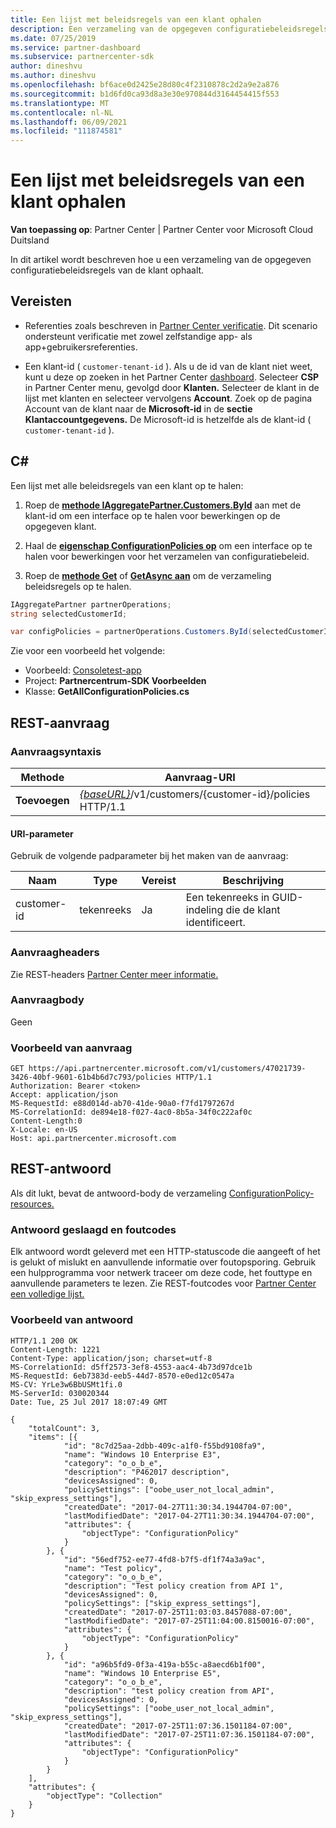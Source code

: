 ```yaml
---
title: Een lijst met beleidsregels van een klant ophalen
description: Een verzameling van de opgegeven configuratiebeleidsregels van de klant ophalen.
ms.date: 07/25/2019
ms.service: partner-dashboard
ms.subservice: partnercenter-sdk
author: dineshvu
ms.author: dineshvu
ms.openlocfilehash: bf6ace0d2425e28d80c4f2310878c2d2a9e2a876
ms.sourcegitcommit: b1d6fd0ca93d8a3e30e970844d3164454415f553
ms.translationtype: MT
ms.contentlocale: nl-NL
ms.lasthandoff: 06/09/2021
ms.locfileid: "111874581"
---
```

# <a name="get-a-list-of-a-customers-policies"></a>Een lijst met beleidsregels van een klant ophalen

**Van toepassing op**: Partner Center | Partner Center voor Microsoft Cloud Duitsland

In dit artikel wordt beschreven hoe u een verzameling van de opgegeven configuratiebeleidsregels van de klant ophaalt.

## <a name="prerequisites"></a>Vereisten

- Referenties zoals beschreven in [Partner Center verificatie](partner-center-authentication.md). Dit scenario ondersteunt verificatie met zowel zelfstandige app- als app+gebruikersreferenties.

- Een klant-id ( `customer-tenant-id` ). Als u de id van de klant niet weet, kunt u deze op zoeken in het Partner Center [dashboard](https://partner.microsoft.com/dashboard). Selecteer **CSP** in Partner Center menu, gevolgd door **Klanten.** Selecteer de klant in de lijst met klanten en selecteer vervolgens **Account**. Zoek op de pagina Account van de klant naar de **Microsoft-id** in de **sectie Klantaccountgegevens.** De Microsoft-id is hetzelfde als de klant-id ( `customer-tenant-id` ).

## <a name="c"></a>C\#

Een lijst met alle beleidsregels van een klant op te halen:

1. Roep de [**methode IAggregatePartner.Customers.ById**](/dotnet/api/microsoft.store.partnercenter.customers.icustomercollection.byid) aan met de klant-id om een interface op te halen voor bewerkingen op de opgegeven klant.

2. Haal de [**eigenschap ConfigurationPolicies op**](/dotnet/api/microsoft.store.partnercenter.customers.icustomer.configurationpolicies) om een interface op te halen voor bewerkingen voor het verzamelen van configuratiebeleid.
3. Roep de [**methode Get**](/dotnet/api/microsoft.store.partnercenter.devicesdeployment.iconfigurationpolicycollection.get) of [**GetAsync aan**](/dotnet/api/microsoft.store.partnercenter.devicesdeployment.iconfigurationpolicycollection.getasync) om de verzameling beleidsregels op te halen.

``` csharp
IAggregatePartner partnerOperations;
string selectedCustomerId;

var configPolicies = partnerOperations.Customers.ById(selectedCustomerId).ConfigurationPolicies.Get();
```

Zie voor een voorbeeld het volgende:

- Voorbeeld: [Consoletest-app](console-test-app.md)
- Project: **Partnercentrum-SDK Voorbeelden**
- Klasse: **GetAllConfigurationPolicies.cs**

## <a name="rest-request"></a>REST-aanvraag

### <a name="request-syntax"></a>Aanvraagsyntaxis

| Methode  | Aanvraag-URI                                                                              |
|---------|------------------------------------------------------------------------------------------|
| **Toevoegen** | [*{baseURL}*](partner-center-rest-urls.md)/v1/customers/{customer-id}/policies HTTP/1.1 |

#### <a name="uri-parameter"></a>URI-parameter

Gebruik de volgende padparameter bij het maken van de aanvraag:

| Naam        | Type   | Vereist | Beschrijving                                           |
|-------------|--------|----------|-------------------------------------------------------|
| customer-id | tekenreeks | Ja      | Een tekenreeks in GUID-indeling die de klant identificeert. |

### <a name="request-headers"></a>Aanvraagheaders

Zie REST-headers [Partner Center meer informatie.](headers.md)

### <a name="request-body"></a>Aanvraagbody

Geen

### <a name="request-example"></a>Voorbeeld van aanvraag

```http
GET https://api.partnercenter.microsoft.com/v1/customers/47021739-3426-40bf-9601-61b4b6d7c793/policies HTTP/1.1
Authorization: Bearer <token>
Accept: application/json
MS-RequestId: e88d014d-ab70-41de-90a0-f7fd1797267d
MS-CorrelationId: de894e18-f027-4ac0-8b5a-34f0c222af0c
Content-Length:0
X-Locale: en-US
Host: api.partnercenter.microsoft.com
```

## <a name="rest-response"></a>REST-antwoord

Als dit lukt, bevat de antwoord-body de verzameling [ConfigurationPolicy-resources.](device-deployment-resources.md#configurationpolicy)

### <a name="response-success-and-error-codes"></a>Antwoord geslaagd en foutcodes

Elk antwoord wordt geleverd met een HTTP-statuscode die aangeeft of het is gelukt of mislukt en aanvullende informatie over foutopsporing. Gebruik een hulpprogramma voor netwerk traceer om deze code, het fouttype en aanvullende parameters te lezen. Zie REST-foutcodes voor [Partner Center een volledige lijst.](error-codes.md)

### <a name="response-example"></a>Voorbeeld van antwoord

```http
HTTP/1.1 200 OK
Content-Length: 1221
Content-Type: application/json; charset=utf-8
MS-CorrelationId: d5ff2573-3ef8-4553-aac4-4b73d97dce1b
MS-RequestId: 6eb7383d-eeb5-44d7-8570-e0ed12c0547a
MS-CV: YrLe3w6BbUSMt1fi.0
MS-ServerId: 030020344
Date: Tue, 25 Jul 2017 18:07:49 GMT

{
    "totalCount": 3,
    "items": [{
            "id": "8c7d25aa-2dbb-409c-a1f0-f55bd9108fa9",
            "name": "Windows 10 Enterprise E3",
            "category": "o_o_b_e",
            "description": "P462017 description",
            "devicesAssigned": 0,
            "policySettings": ["oobe_user_not_local_admin", "skip_express_settings"],
            "createdDate": "2017-04-27T11:30:34.1944704-07:00",
            "lastModifiedDate": "2017-04-27T11:30:34.1944704-07:00",
            "attributes": {
                "objectType": "ConfigurationPolicy"
            }
        }, {
            "id": "56edf752-ee77-4fd8-b7f5-df1f74a3a9ac",
            "name": "Test policy",
            "category": "o_o_b_e",
            "description": "Test policy creation from API 1",
            "devicesAssigned": 0,
            "policySettings": ["skip_express_settings"],
            "createdDate": "2017-07-25T11:03:03.8457088-07:00",
            "lastModifiedDate": "2017-07-25T11:04:00.8150016-07:00",
            "attributes": {
                "objectType": "ConfigurationPolicy"
            }
        }, {
            "id": "a96b5fd9-0f3a-419a-b55c-a8aecd6b1f00",
            "name": "Windows 10 Enterprise E5",
            "category": "o_o_b_e",
            "description": "test policy creation from API",
            "devicesAssigned": 0,
            "policySettings": ["oobe_user_not_local_admin", "skip_express_settings"],
            "createdDate": "2017-07-25T11:07:36.1501184-07:00",
            "lastModifiedDate": "2017-07-25T11:07:36.1501184-07:00",
            "attributes": {
                "objectType": "ConfigurationPolicy"
            }
        }
    ],
    "attributes": {
        "objectType": "Collection"
    }
}
```
